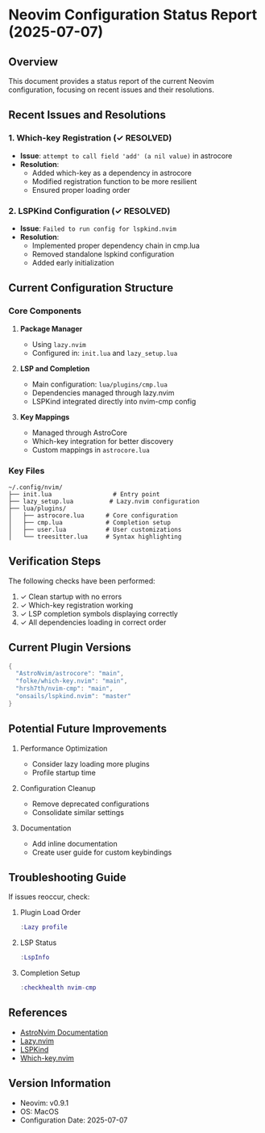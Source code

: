 # Neovim Configuration Status Report (2025-07-07)

## Overview

This document provides a status report of the current Neovim configuration, focusing on recent issues and their resolutions.

## Recent Issues and Resolutions

### 1. Which-key Registration (✓ RESOLVED)
- **Issue**: `attempt to call field 'add' (a nil value)` in astrocore
- **Resolution**: 
  - Added which-key as a dependency in astrocore
  - Modified registration function to be more resilient
  - Ensured proper loading order

### 2. LSPKind Configuration (✓ RESOLVED)
- **Issue**: `Failed to run config for lspkind.nvim`
- **Resolution**:
  - Implemented proper dependency chain in cmp.lua
  - Removed standalone lspkind configuration
  - Added early initialization

## Current Configuration Structure

### Core Components
1. **Package Manager**
   - Using `lazy.nvim`
   - Configured in: `init.lua` and `lazy_setup.lua`

2. **LSP and Completion**
   - Main configuration: `lua/plugins/cmp.lua`
   - Dependencies managed through lazy.nvim
   - LSPKind integrated directly into nvim-cmp config

3. **Key Mappings**
   - Managed through AstroCore
   - Which-key integration for better discovery
   - Custom mappings in `astrocore.lua`

### Key Files
```
~/.config/nvim/
├── init.lua                 # Entry point
├── lazy_setup.lua          # Lazy.nvim configuration
├── lua/plugins/
│   ├── astrocore.lua      # Core configuration
│   ├── cmp.lua            # Completion setup
│   ├── user.lua           # User customizations
│   └── treesitter.lua     # Syntax highlighting
```

## Verification Steps

The following checks have been performed:

1. ✓ Clean startup with no errors
2. ✓ Which-key registration working
3. ✓ LSP completion symbols displaying correctly
4. ✓ All dependencies loading in correct order

## Current Plugin Versions

```lua
{
  "AstroNvim/astrocore": "main",
  "folke/which-key.nvim": "main",
  "hrsh7th/nvim-cmp": "main",
  "onsails/lspkind.nvim": "master"
}
```

## Potential Future Improvements

1. Performance Optimization
   - Consider lazy loading more plugins
   - Profile startup time

2. Configuration Cleanup
   - Remove deprecated configurations
   - Consolidate similar settings

3. Documentation
   - Add inline documentation
   - Create user guide for custom keybindings

## Troubleshooting Guide

If issues reoccur, check:

1. Plugin Load Order
   ```lua
   :Lazy profile
   ```

2. LSP Status
   ```lua
   :LspInfo
   ```

3. Completion Setup
   ```lua
   :checkhealth nvim-cmp
   ```

## References

- [AstroNvim Documentation](https://astronvim.com)
- [Lazy.nvim](https://github.com/folke/lazy.nvim)
- [LSPKind](https://github.com/onsails/lspkind.nvim)
- [Which-key.nvim](https://github.com/folke/which-key.nvim)

## Version Information

- Neovim: v0.9.1
- OS: MacOS
- Configuration Date: 2025-07-07
